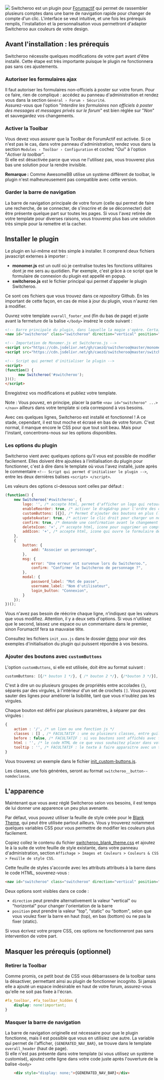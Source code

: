 [![](https://data.jsdelivr.com/v1/package/gh/caezd/switcheroo/badge)](https://www.jsdelivr.com/package/gh/caezd/switcheroo)
Switcheroo est un plugin pour [Forumactif](https://www.forumactif.com/) qui permet de rassembler plusieurs comptes dans une barre de navigation rapide pour changer de compte d'un clic. L'interface se veut intuitive, et une fois les prérequis remplis, l'installation et la personnalisation vous permettront d'adapter Switcheroo aux couleurs de votre design.

## Avant l'installation : les prérequis

Switcheroo nécessite quelques modifications de votre part avant d'être installé. Cette étape est très importante puisque le plugin ne fonctionnera pas sans ces ajustements.

### Autoriser les formulaires ajax
Il faut autoriser les formulaires non-officiels à poster sur votre forum. Pour ce faire, rien de compliqué : accédez au panneau d'administration et rendez vous dans la section `Général › Forum › Sécurité`.  
Assurez-vous que l'option "*Interdire les formulaires non officiels à poster des messages et messages privés sur le forum*" est bien réglée sur "_Non_" et sauvegardez vos changements.

### Activer la Toolbar
Vous devez vous assurer que la Toolbar de ForumActif est activée. Si ce n'est pas le cas, dans votre panneau d'administration, rendez vous dans la section `Modules › Toolbar › Configuration` et cochez "*Oui*" à l'option "*Activer la toolbar*".   
Si elle est désactivée parce que vous ne l'utilisez pas, vous trouverez plus bas une solution pour la rendre invisible.

**Remarque :** Comme AwesomeBB utilise un système différent de toolbar, le plugin n'est malheureusement pas compatible avec cette version.

### Garder la barre de navigation
La barre de navigation principale de votre forum (celle qui permet de faire une recherche, de se connecter, de s'inscrire et de se déconnecter) doit être présente quelque part sur toutes les pages. Si vous l'avez retirée de votre template pour diverses raisons, vous trouverez plus bas une solution très simple pour la remettre et la cacher.

## Installer le plugin
Le plugin en lui-même est très simple à installer. Il comprend deux fichiers javascript externes à importer :
- **monomer.js** est un outil où je centralise toutes les fonctions utilitaires dont je me sers au quotidien. Par exemple, c'est grâce à ce script que le formulaire de connexion du plugin est appellé en popup.
- **switcheroo.js** est le fichier principal qui permet d'appeler le plugin Switcheroo.
  
Ce sont ces fichiers que vous trouvez dans ce *repository* Github. En les important de cette façon, en cas de mise à jour du plugin, vous n'aurez rien à modifier.

Ouvrez votre template `overall_footer_end` (fin du bas de page) et juste avant la fermeture de la balise `</body>` insérez le code suivant :

```html
<!-- Barre principale du plugin, dans laquelle la magie s'opère. Certaines valeurs peuvent être modifiées. -->
<nav id="switcheroo" class="switcheroo" direction="vertical" position="top"></nav>

<!-- Importation de Monomer.js et Switcheroo.js -->
<script src="https://cdn.jsdelivr.net/gh/caezd/switcheroo@master/monomer.js"></script>
<script src="https://cdn.jsdelivr.net/gh/caezd/switcheroo@master/switcheroo.js"></script>

<!-- Script qui permet d'initialiser le plugin -->
<script>
(function() {
      new Switcheroo('#switcheroo');
})();
</script>
```
Enregistrez vos modifications et publiez votre template. 

Note : Vous pouvez, en principe, placer la partie `<nav id="switcheroo" ...> </nav>` ailleurs dans votre template si cela correspond à vos besoins.

Avec ces quelques lignes, Switcheroo est installé et fonctionnel ! A ce stade, cependant, il est tout moche et écrasé en bas de votre forum. C'est normal, il manque encore le CSS pour que tout soit beau. Mais pour l'instant, concentrons-nous sur les options disponibles.

### Les options du plugin

Switcheroo vient avec quelques options qu'il vous est possible de modifier facilement. Elles doivent être ajoutées à l'initialisation du plugin pour fonctionner, c'est à dire dans le template où vous l'avez installé, juste après le commentaire `<!-- Script qui permet d'initialiser le plugin -->`, entre les deux dernières balises `<script> </script>`.

Les valeurs des options ci-dessous sont celles par défaut :
```js
(function() {
    new Switcheroo('#switcheroo', {
        logo: '', /* accepte html, permet d'afficher un logo qui retourne à l'accueil du forum */
        enableReorder: true, /* activer le drag&drop pour l'ordre des comptes (true/false) */
        customButtons: [{}], /* Permet d'ajouter des boutons en plus (liens utiles) */
        updateAvatar: true, /* activer le clic droit pour charger un nouvel avatar (true/false) */
        confirm: true, /* demande une confirmation avant le changement de compte */
        deleteIcon: '×', /* accepte html, icone pour supprimer un compte lié */
        addIcon: '+', /* accepte html, icone qui ouvre le formulaire de connexion et d'association */
    },
    {
        button: {
            add: "Associer un personnage",
        },
        msg: {
            error: "Une erreur est survenue lors du Switcheroo.",
            confirm: "Confirmer le Switcheroo de personnage ?",
        },
        modal: {
            password_label: "Mot de passe",
            username_label: "Nom d'utilisateur",
            login_button: "Connexion",
        }
    });
})();
```

Vous n'avez pas besoin de réécrire chaque ligne, n'indiquez que les valeurs que vous modifiez. Attention, il y a deux sets d'options. Si vous n'utilisez que le second, laissez une espace ou un commentaire dans le premier, sinon Forumactif fera sa mauvaise tête.

Consultez les fichiers `init_xxx.js` dans le dossier [demo](demo) pour voir des exemples d'initialisation du plugin qui puissent répondre à vos besoins.

### Ajouter des boutons avec `customButtons` 
L'option `customButtons`, si elle est utilisée, doit être au format suivant :
```js
customButtons: [{/* bouton 1 */}, { /* bouton 2 */}, {/*bouton 3 */}],
```
C'est à dire un ou plusieurs groupes de propriétés entre accolades `{}`, séparés par des virgules, à l'intérieur d'un set de crochets `[]`. Vous pouvez sauter des lignes pour améliorer la lisibilité, tant que vous n'oublez pas les virgules.

Chaque bouton est défini par plusieurs paramètres, à séparer par des virgules :
```js
{
    action : '/', /* un lien ou une fonction js */
    classes : [] , /* FACULTATIF : une ou plusieurs classes, entre guillemets et séparées par des virgules */
    before : false, /* FACULTATIF : si vos boutons sont affichés avec flex, permet de placer le bouton avant les avatars de switcheroo */
    html : '', /* le code HTML de ce que vous souhaitez placer dans votre bouton (une image ? Un symbole ?) */
    tooltip : '', /* FACULTATIF : le texte à faire apparaitre avec un tooltip */
}
```
Vous trouverez un exemple dans le fichier [init_custom-buttons.js](demo/init_custom-buttons.js).

Les classes, une fois générées, seront au format `switcheroo__button--nomdeclasse`.

## L'apparence
Maintenant que vous avez réglé Switcheroo selon vos besoins, il est temps de lui donner une apparence un peu plus avenante.

Par défaut, vous pouvez utiliser la feuille de style créée pour le [Blank Theme](https://blank-theme.com/), qui peut être utilisée partout ailleurs. Vous y trouverez notamment quelques variables CSS pour vous permettre de modifier les couleurs plus facilement. 

Copiez collez le contenu du fichier [switcheroo_blank_theme.css](css/switcheroo_blank_theme.css) et ajoutez le à la suite de votre feuille de style existante, dans votre panneau d'administration, section `Affichage > Images et Couleurs > Couleurs & CSS > Feuille de style CSS`. 

Cette feuille de styles s'accorde avec les attributs attribués à la barre dans le code HTML, souvenez-vous :
```html
<nav id="switcheroo" class="switcheroo" direction="vertical" position="top"></nav>
```
Deux options sont visibles dans ce code :
- `direction` peut prendre alternativement la valeur "vertical" ou "horizontal" pour changer l'orientation de la barre
- `position` peut prendre la valeur "top", "static" ou "bottom", selon que vous voulez fixer la barre en haut (top), en bas (bottom) ou ne pas la fixer (static).
  
Si vous écrivez votre propre CSS, ces options ne fonctionneront pas sans intervention de votre part.

## Masquer les prérequis (optionnel)

### Retirer la Toolbar
Comme promis, ce petit bout de CSS vous débarrassera de la toolbar sans la désactiver, permettant ainsi au plugin de fonctionner incognito. Si jamais elle a ajouté un espace indésirable en haut de votre forum, assurez-vous qu'elle ne soit pas fixée à l'écran.
```css
#fa_toolbar, #fa_toolbar_hidden {
    display: none!important;
}
```

### Masquer la barre de navigation
La barre de navigation originelle est nécessaire pour que le plugin fonctionne, mais il est possible que vous en utilisiez une autre. La variable qui permet de l'afficher, `{GENERATED_NAV_BAR}`, se trouve dans le template `overall_header` (haut de page).  
Si elle n'est pas présente dans votre template (si vous utilisez un système customisé), ajoutez cette ligne dans votre code juste après l'ouverture de la balise `<body>`
```html
    <div style="display: none;">{GENERATED_NAV_BAR}</div>
```

